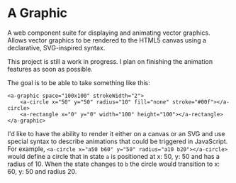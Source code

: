 # A Graphic
A web component suite for displaying and animating vector graphics. Allows vector graphics to be rendered to the HTML5 canvas using a declarative, SVG-inspired syntax.

This project is still a work in progress. I plan on finishing the animation features as soon as possible.

The goal is to be able to take something like this:
```
<a-graphic space="100x100" strokeWidth="2">
    <a-circle x="50" y="50" radius="10" fill="none" stroke="#00f"></a-circle>
    <a-rectangle x="0" y="0" width="100" height="100"></a-rectangle>
</a-graphic>
```
I'd like to have the ability to render it either on a canvas or an SVG and use special syntax to describe animations that could be triggered in JavaScript. For example, `<a-circle x="a50 b60" y="50" radius="a10 b20"></a-circle>` would define a circle that in state `a` is positioned at x: 50, y: 50 and has a radius of 10. When the state changes to `b` the circle would transition to x: 60, y: 50 and radius 20.

